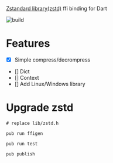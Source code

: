 [Zstandard library(zstd)](https://github.com/facebook/zstd) ffi binding for Dart

![build](https://github.com/finlutter/zstd_ffi/workflows/CI/badge.svg)


# Features
- [x] Simple compress/decrompress
- [] Dict
- [] Context
- [] Add Linux/Windows library

# Upgrade zstd
```shell
# replace lib/zstd.h

pub run ffigen

pub run test

pub publish
```
